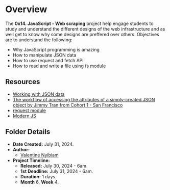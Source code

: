 # Overview #

The **0x14. JavaScript - Web scraping** project help engage students
to study and understand the different designs of the web  infrastructure
and as well get to know why some designs are preffered over others.
Objectives are to understand the following:
- Why JavaScript programming is amazing
- How to manipulate JSON data
- How to use request and fetch API
- How to read and write a file using fs module

## Resources ##
- [Working with JSON data](https://developer.mozilla.org/en-US/docs/Learn/JavaScript/Objects/JSON)
- [The workflow of accessing the attributes of a simply-created JSON object by Jimmy Tran from Cohort 1 - San Francisco](https://medium.com/@vietkieutie/the-workflow-of-accessing-the-attributes-of-a-simply-created-json-object-82a5b33e2319)
- [request module](https://github.com/request/request)
- [Modern JS](https://github.com/mbeaudru/modern-js-cheatsheet)

## Folder Details ##
- **Date Created:** July 31, 2024.
- **Author:** 
	- [Valentine Nyibiam](https.//github.com/ValentineNyibiam)
- **Project Timeline:**
  - **Released:** July 30, 2024 - 6am.
  - **1st Deadline:** July 31, 2024 - 6am.
  - **Duration:** 1 days.
  - **Month** 6, **Week** 4.
